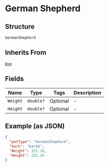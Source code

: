 
# German Shepherd

## Structure

`GermanShepherd`

## Inherits From

[`Dog`](../../doc/models/dog.md)

## Fields

| Name | Type | Tags | Description |
|  --- | --- | --- | --- |
| `Weight` | `double?` | Optional | - |
| `Height` | `double?` | Optional | - |

## Example (as JSON)

```json
{
  "petType": "GermanShepherd",
  "bark": "bark6",
  "Weight": 152.38,
  "Height": 255.26
}
```

